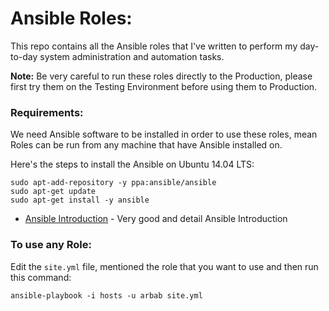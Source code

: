 Ansible Roles:
=============

 This repo contains all the Ansible roles that I've written to perform my day-to-day system administration and automation tasks.

 **Note:** Be very careful to run these roles directly to the Production, please first try them on the Testing Environment before using them to Production.

### Requirements:

We need Ansible software to be installed in order to use these roles, mean Roles can be run from any machine that have Ansible installed on.

Here's the steps to install the Ansible on Ubuntu 14.04 LTS:
```
sudo apt-add-repository -y ppa:ansible/ansible
sudo apt-get update
sudo apt-get install -y ansible
```
* [Ansible Introduction] - Very good and detail Ansible Introduction 
### To use any Role:

Edit the `site.yml` file, mentioned the role that you want to use and then run this command:
```
ansible-playbook -i hosts -u arbab site.yml
```

[Ansible Introduction]:https://serversforhackers.com/getting-started-with-ansible/
